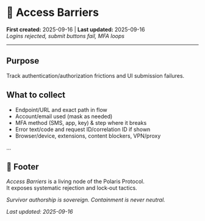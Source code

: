 # 🔑 Access Barriers
**First created:** 2025-09-16 | **Last updated:** 2025-09-16  
*Logins rejected, submit buttons fail, MFA loops*

---

## Purpose
Track authentication/authorization frictions and UI submission failures.

## What to collect
- Endpoint/URL and exact path in flow
- Account/email used (mask as needed)
- MFA method (SMS, app, key) & step where it breaks
- Error text/code and request ID/correlation ID if shown
- Browser/device, extensions, content blockers, VPN/proxy

...

## 🏮 Footer
*Access Barriers* is a living node of the Polaris Protocol.  
It exposes systematic rejection and lock‑out tactics.

*Survivor authorship is sovereign. Containment is never neutral.*  

_Last updated: 2025-09-16_
